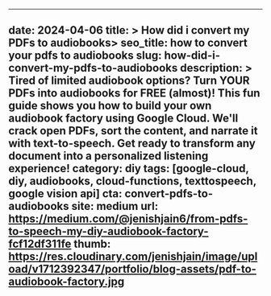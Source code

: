 ---

date: 2024-04-06
title: >
    How did i convert my PDFs to audiobooks>
seo_title: how to convert your pdfs to audiobooks
slug: how-did-i-convert-my-pdfs-to-audiobooks
description: >
    Tired of limited audiobook options? Turn YOUR PDFs into audiobooks for FREE (almost)! This fun guide shows you how to build your own audiobook factory using Google Cloud. We'll crack open PDFs, sort the content, and narrate it with text-to-speech. Get ready to transform any document into a personalized listening experience!
category: diy
tags: [google-cloud, diy, audiobooks, cloud-functions, texttospeech, google vision api]
cta: convert-pdfs-to-audiobooks
site: medium
url: https://medium.com/@jenishjain6/from-pdfs-to-speech-my-diy-audiobook-factory-fcf12df311fe
thumb: https://res.cloudinary.com/jenishjain/image/upload/v1712392347/portfolio/blog-assets/pdf-to-audiobook-factory.jpg
---